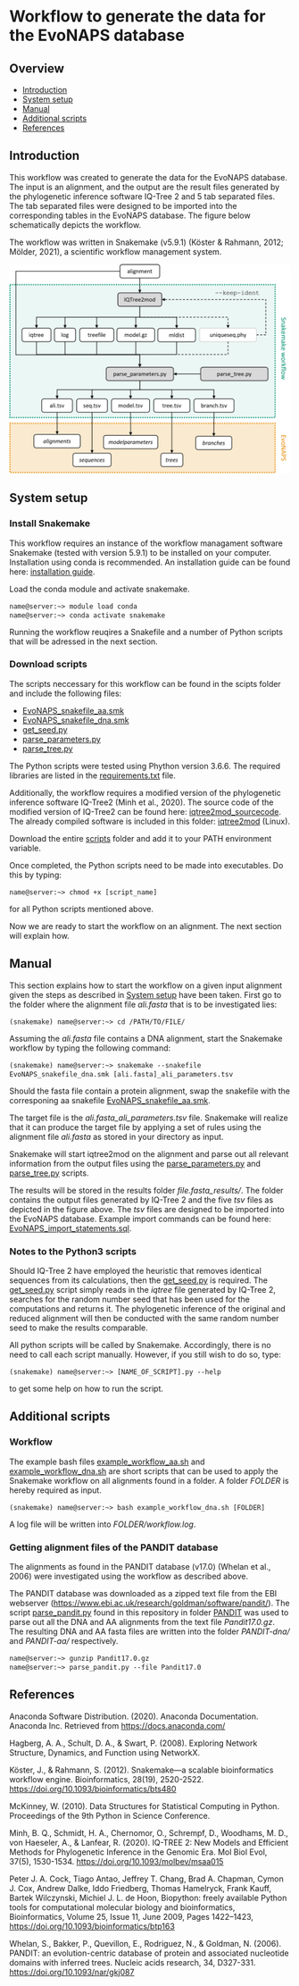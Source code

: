 
# **Workflow to generate the data for the EvoNAPS database**

## **Overview** 

* [Introduction](#Introduction)
* [System setup](#system-setup)
* [Manual](#Manuel)
* [Additional scripts](#additional-scripts)
* [References](#References)

## **Introduction**

This workflow was created to generate the data for the EvoNAPS database. The input is an alignment, and the output are the result files generated by the phylogenetic inference software IQ-Tree 2 and 5 tab separated files. The tab separated files were designed to be imported into the corresponding tables in the EvoNAPS database. The figure below schematically depicts the workflow. 

The workflow was written in Snakemake (v5.9.1) (Köster & Rahmann, 2012; Mölder, 2021), a scientific workflow management system.

![EvoNAPS workflow](workflow.png)

## **System setup**

### **Install Snakemake**

This workflow requires an instance of the workflow managament software Snakemake (tested with version 5.9.1) to be installed on your computer. Installation using conda is recommended. An installation guide can be found here: [installation guide](https://snakemake-api.readthedocs.io/en/stable/getting_started/installation.html#:~:text=Installation%20via%20Conda%2FMamba%201%20Full%20installation%20Snakemake%20can,Notes%20on%20Bioconda%20as%20a%20package%20source%20).

Load the conda module and activate snakemake. 
```console
name@server:~> module load conda
name@server:~> conda activate snakemake
```

Running the workflow reuqires a Snakefile and a number of Python scripts that will be adressed in the next section. 

### **Download scripts** 

The scripts neccessary for this workflow can be found in the scipts folder and include the following files:  

* [EvoNAPS_snakefile_aa.smk](./scripts/EvoNAPS_snakefile_aa.smk)
* [EvoNAPS_snakefile_dna.smk](./scripts/EvoNAPS_snakefile_dna.smk)
* [get_seed.py](./scripts/get_seed.py)
* [parse_parameters.py](./scripts/parse_parameters.py)
* [parse_tree.py](./scripts/parse_tree.py)

The Python scripts were tested using Phython version 3.6.6. The required libraries are listed in the [requirements.txt](./scripts/requirements.txt) file. 

Additionally, the workflow requires a modified version of the phylogenetic inference software IQ-Tree2 (Minh et al., 2020). The source code of the modified version of IQ-Tree2 can be found here: [iqtree2mod_sourcecode](https://github.com/FranziskaReden/iqtree2). The already compiled software is included in this folder: [iqtree2mod](./scripts/iqtree2mod) (Linux).

Download the entire [scripts](scripts) folder and add it to your PATH environment variable. 

Once completed, the Python scripts need to be made into executables. Do this by typing: 

```console
name@server:~> chmod +x [script_name]
```

for all Python scripts mentioned above. 

Now we are ready to start the workflow on an alignment. The next section will explain how.

## **Manual** 

This section explains how to start the workflow on a given input alignment given the steps as described in [System setup](#system-setup) have been taken. First go to the folder where the alignment file *ali.fasta* that is to be investigated lies: 

```console
(snakemake) name@server:~> cd /PATH/TO/FILE/
```

Assuming the *ali.fasta* file contains a DNA alignment, start the Snakemake workflow by typing the following command: 

```console
(snakemake) name@server:~> snakemake --snakefile EvoNAPS_snakefile_dna.smk [ali.fasta]_ali_parameters.tsv
```

Should the fasta file contain a protein alignment, swap the snakefile with the corresponing aa snakefile [EvoNAPS_snakefile_aa.smk](./scripts/EvoNAPS_snakefile_aa.smk). 

The target file is the *ali.fasta_ali_parameters.tsv* file. Snakemake will realize that it can produce the target file by applying a set of rules using the alignment file *ali.fasta* as stored in your directory as input.  

Snakemake will start iqtree2mod on the alignment and parse out all relevant information from the output files using the [parse_parameters.py](./scripts/parse_parameters.py) and [parse_tree.py](./scripts/parse_tree.py) scripts. 

The results will be stored in the results folder *file.fasta_results/*. The folder contains the output files generated by IQ-Tree 2 and the five *tsv* files as depicted in the figure above. The *tsv* files are designed to be imported into the EvoNAPS database. Example import commands can be found here: [EvoNAPS_import_statements.sql](../EvoNAPS_database/EvoNAPS_import_statements.sql). 

### **Notes to the Python3 scripts**

Should IQ-Tree 2 have employed the heuristic that removes identical sequences from its calculations, then the [get_seed.py](scripts/get_seed.py) is required. The [get_seed.py](scripts/get_seed.py) script simply reads in the *iqtree* file generated by IQ-Tree 2, searches for the random number seed that has been used for the computations and returns it. The phylogenetic inference of the original and reduced alignment will then be conducted with the same random number seed to make the results comparable. 

All python scripts will be called by Snakemake. Accordingly, there is no need to call each script manually. However, if you still wish to do so, type: 

```console
(snakemake) name@server:~> [NAME_OF_SCRIPT].py --help
```

to get some help on how to run the script. 

## **Additional scripts**

### **Workflow**

The example bash files [example_workflow_aa.sh](./scripts/example_workflow_aa.sh) and [example_workflow_dna.sh](./scripts/example_workflow_dna.sh) are short scripts that can be used to apply the Snakemake workflow on all alignments found in a folder. A folder *FOLDER* is hereby required as input. 

```console
(snakemake) name@server:~> bash example_workflow_dna.sh [FOLDER]
```

A log file will be written into *FOLDER/workflow.log*.

### **Getting alignment files of the PANDIT database**

The alignments as found in the PANDIT database (v17.0) (Whelan et al., 2006) were investigated using the workflow as described above. 

The PANDIT database was downloaded as a zipped text file from the EBI webserver (https://www.ebi.ac.uk/research/goldman/software/pandit/). The script [parse_pandit.py](PANDIT/parse_pandit.py) found in this repository in folder [PANDIT](./Pandit) was used to parse out all the DNA and AA alignments from the text file *Pandit17.0.gz*. The resulting DNA and AA fasta files are written into the folder *PANDIT-dna/* and *PANDIT-aa/* respectively. 

```console
name@server:~> gunzip Pandit17.0.gz
name@server:~> parse_pandit.py --file Pandit17.0
```

## **References**

Anaconda Software Distribution. (2020). Anaconda Documentation. Anaconda Inc. Retrieved from https://docs.anaconda.com/

Hagberg, A. A., Schult, D. A., & Swart, P. (2008). Exploring Network Structure, Dynamics, and Function using NetworkX. 

Köster, J., & Rahmann, S. (2012). Snakemake—a scalable bioinformatics workflow engine. Bioinformatics, 28(19), 2520-2522. https://doi.org/10.1093/bioinformatics/bts480 

McKinney, W. (2010). Data Structures for Statistical Computing in Python. Proceedings of the 9th Python in Science Conference. 

Minh, B. Q., Schmidt, H. A., Chernomor, O., Schrempf, D., Woodhams, M. D., von Haeseler, A., & Lanfear, R. (2020). IQ-TREE 2: New Models and Efficient Methods for Phylogenetic Inference in the Genomic Era. Mol Biol Evol, 37(5), 1530-1534. https://doi.org/10.1093/molbev/msaa015 

Peter J. A. Cock, Tiago Antao, Jeffrey T. Chang, Brad A. Chapman, Cymon J. Cox, Andrew Dalke, Iddo Friedberg, Thomas Hamelryck, Frank Kauff, Bartek Wilczynski, Michiel J. L. de Hoon, Biopython: freely available Python tools for computational molecular biology and bioinformatics, Bioinformatics, Volume 25, Issue 11, June 2009, Pages 1422–1423, https://doi.org/10.1093/bioinformatics/btp163

Whelan, S., Bakker, P., Quevillon, E., Rodriguez, N., & Goldman, N. (2006). PANDIT: an evolution-centric database of protein and associated nucleotide domains with inferred trees. Nucleic acids research, 34, D327-331. https://doi.org/10.1093/nar/gkj087 
